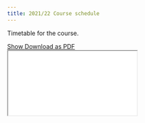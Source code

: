 ```yaml
---
title: 2021/22 Course schedule
---
```

Timetable for the course.


<a class="btn btn-primary" role="button" data-toggle="collapse" href="#course_schedule" aria-expanded="false" aria-controls="python_basics">
  Show
</a>
<a class="btn btn-primary" role="button" href="https://github.com/IES-HelmholtzZentrumMunchen/single-cell-analysis-course-2022/blob/master/docs/pdf/schedule.pdf">
  Download as PDF
</a>


<div class="collapse" id="course_schedule">
  <div class="embed-responsive embed-responsive-4by3">
    <iframe class="embed-responsive-item" title="Schedule" src="{{'/html/schedule.html' | prepend: site.url }}">
  </div>
</div>
